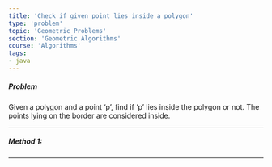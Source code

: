 ```yaml
---
title: 'Check if given point lies inside a polygon'
type: 'problem'
topic: 'Geometric Problems'
section: 'Geometric Algorithms'
course: 'Algorithms'
tags:
- java
---
```

##### Problem 
Given a polygon and a point ‘p’, find if ‘p’ lies inside the polygon or not. The points lying on the border are considered inside.

---
##### Method 1: 


---